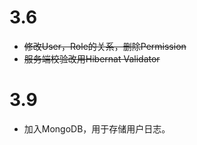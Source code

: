 # 3.6
* ~~修改User，Role的关系，删除Permission~~
* ~~服务端校验改用Hibernat Validator~~

# 3.9
* 加入MongoDB，用于存储用户日志。
